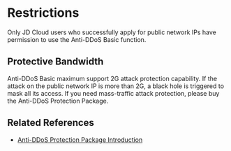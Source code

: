 # Restrictions

Only JD Cloud users who successfully apply for public network IPs have permission to use the Anti-DDoS Basic function.

## Protective Bandwidth

Anti-DDoS Basic maximum support 2G attack protection capability. If the attack on the public network IP is more than 2G, a black hole is triggered to mask all its access.
If you need mass-traffic attack protection, please buy the Anti-DDoS Protection Package.


## Related References
- [Anti-DDoS Protection Package Introduction](https://www.jdcloud.com/en/products/anti-ddos-protection-package)
